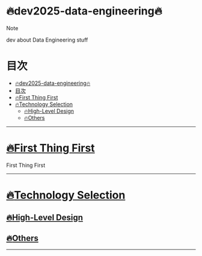 # :fire:dev2025-data-engineering:fire:
> [!NOTE]  
> dev about Data Engineering stuff
> 

# 目次
- [:fire:dev2025-data-engineering:fire:](#firedev2025-data-engineeringfire)
- [目次](#目次)
- [:fire:First Thing First](#firefirst-thing-first)
- [:fire:Technology Selection](#firetechnology-selection)
  - [:fire:High-Level Design](#firehigh-level-design)
  - [:fire:Others](#fireothers)

---------------------------------------
# [:fire:First Thing First](#First-Thing-First)
First Thing First

---------------------------------------
# [:fire:Technology Selection](#Technology-Selection)

## [:fire:High-Level Design](#High-Level-Design)

## [:fire:Others](#others)

---------------------------------------